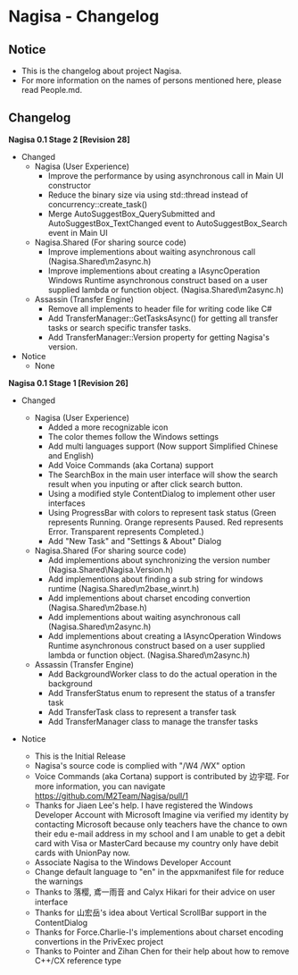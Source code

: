 ﻿# Nagisa - Changelog

## Notice
- This is the changelog about project Nagisa.
- For more information on the names of persons mentioned here, please read 
  People.md.

## Changelog

**Nagisa 0.1 Stage 2 [Revision 28]**

- Changed
  - Nagisa (User Experience)
    - Improve the performance by using asynchronous call in Main UI constructor
    - Reduce the binary size via using std::thread instead of 
	  concurrency::create_task()
	- Merge AutoSuggestBox_QuerySubmitted and AutoSuggestBox_TextChanged event 
	  to AutoSuggestBox_Search event in Main UI 
  - Nagisa.Shared (For sharing source code)
    - Improve implementions about waiting asynchronous call
	  (Nagisa.Shared\m2async.h)
	- Improve implementions about creating a IAsyncOperation Windows Runtime 
	  asynchronous construct based on a user supplied lambda or function 
	  object. (Nagisa.Shared\m2async.h)
  - Assassin (Transfer Engine)
    - Remove all implements to header file for writing code like C#
    - Add TransferManager::GetTasksAsync() for getting all transfer tasks or 
	  search specific transfer tasks.
	- Add TransferManager::Version property for getting Nagisa's version.
- Notice
  - None

**Nagisa 0.1 Stage 1 [Revision 26]**

- Changed
  - Nagisa (User Experience)
    - Added a more recognizable icon
    - The color themes follow the Windows settings
    - Add multi languages support (Now support Simplified Chinese and English)
    - Add Voice Commands (aka Cortana) support
    - The SearchBox in the main user interface will show the search result when
	  you inputing or after click search button.
	- Using a modified style ContentDialog to implement other user interfaces
	- Using ProgressBar with colors to represent task status (Green represents 
	  Running. Orange represents Paused. Red represents Error. Transparent 
	  represents Completed.)
	- Add "New Task" and "Settings & About" Dialog
  - Nagisa.Shared (For sharing source code)
    - Add implementions about synchronizing the version number
	  (Nagisa.Shared\Nagisa.Version.h)
    - Add implementions about finding a sub string for windows runtime
	  (Nagisa.Shared\m2base_winrt.h)
    - Add implementions about charset encoding convertion
	  (Nagisa.Shared\m2base.h)
    - Add implementions about waiting asynchronous call
	  (Nagisa.Shared\m2async.h)
    - Add implementions about creating a IAsyncOperation Windows Runtime 
	  asynchronous construct based on a user supplied lambda or function 
	  object. (Nagisa.Shared\m2async.h)
  - Assassin (Transfer Engine)
    - Add BackgroundWorker class to do the actual operation in the background
	- Add TransferStatus enum to represent the status of a transfer task
	- Add TransferTask class to represent a transfer task
    - Add TransferManager class to manage the transfer tasks

- Notice
  - This is the Initial Release
  - Nagisa's source code is complied with "/W4 /WX" option
  - Voice Commands (aka Cortana) support is contributed by 边宇琨. For more 
    information, you can navigate https://github.com/M2Team/Nagisa/pull/1
  - Thanks for Jiaen Lee's help. I have registered the Windows Developer 
    Account with Microsoft Imagine via verified my identity by contacting 
	Microsoft because only teachers have the chance to own their edu e-mail 
	address in my school and I am unable to get a debit card with Visa or 
	MasterCard because my country only have debit cards with UnionPay now.
  - Associate Nagisa to the Windows Developer Account
  - Change default language to "en" in the appxmanifest file for reduce the 
    warnings
  - Thanks to 落樱, 鳶一雨音 and Calyx Hikari for their advice on user 
    interface
  - Thanks for 山宏岳's idea about Vertical ScrollBar support in the 
    ContentDialog
  - Thanks for Force.Charlie-I's implementions about charset encoding 
    convertions in the PrivExec project
  - Thanks to Pointer and Zihan Chen for their help about how to remove C++/CX 
    reference type
